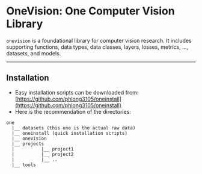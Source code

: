 # OneVision: One Computer Vision Library 

`onevision` is a foundational library for computer vision research. 
It includes supporting functions, data types, data classes, layers, losses, 
metrics, ..., datasets, and models.

----

## Installation

- Easy installation scripts can be downloaded from: [https://github.com/phlong3105/oneinstall](https://github.com/phlong3105/oneinstall)
- Here is the recommendation of the directories:
```text
one
  |__ datasets (this one is the actual raw data)
  |__ oneinstall (quick installation scripts)
  |__ onevision
  |__ projects
  |          |__ project1
  |          |__ project2
  |          |__ ..
  |__ tools
```
